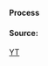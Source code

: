 **Process**

#### Source:
[YT](https://www.youtube.com/watch?v=W9C_N-JfvHo&list=PL3uLubnzL2Tlbyrr2GFVRE7Azo8FJe-dJ&index=23)

